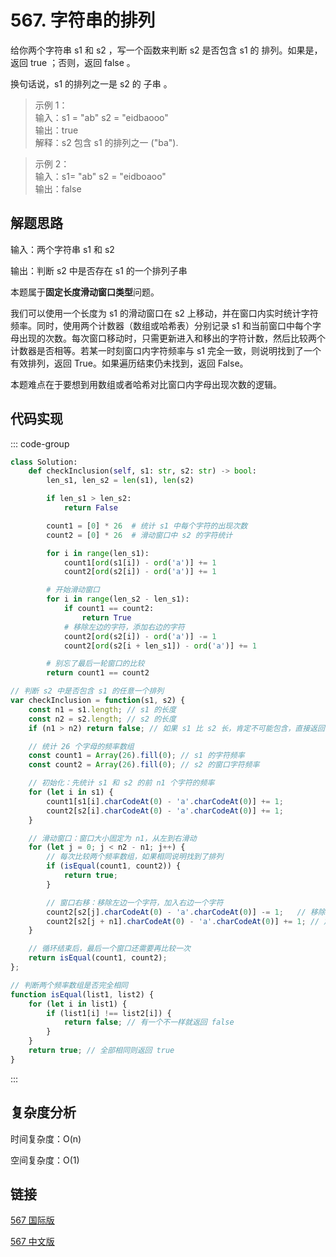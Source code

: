 # 567. 字符串的排列 <Badge type="warning" text="Medium" />

给你两个字符串 s1 和 s2 ，写一个函数来判断 s2 是否包含 s1 的 排列。如果是，返回 true ；否则，返回 false 。

换句话说，s1 的排列之一是 s2 的 子串 。

>示例 1：  
输入：s1 = "ab" s2 = "eidbaooo"  
输出：true  
解释：s2 包含 s1 的排列之一 ("ba").

>示例 2：  
输入：s1= "ab" s2 = "eidboaoo"  
输出：false

## 解题思路
输入：两个字符串 s1 和 s2

输出：判断 s2 中是否存在 s1 的一个排列子串

本题属于**固定长度滑动窗口类型**问题。

我们可以使用一个长度为 s1 的滑动窗口在 s2 上移动，并在窗口内实时统计字符频率。同时，使用两个计数器（数组或哈希表）分别记录 s1 和当前窗口中每个字母出现的次数。每次窗口移动时，只需更新进入和移出的字符计数，然后比较两个计数器是否相等。若某一时刻窗口内字符频率与 s1 完全一致，则说明找到了一个有效排列，返回 True。如果遍历结束仍未找到，返回 False。

本题难点在于要想到用数组或者哈希对比窗口内字母出现次数的逻辑。

## 代码实现

::: code-group

```python
class Solution:
    def checkInclusion(self, s1: str, s2: str) -> bool:
        len_s1, len_s2 = len(s1), len(s2)

        if len_s1 > len_s2:
            return False

        count1 = [0] * 26  # 统计 s1 中每个字符的出现次数
        count2 = [0] * 26  # 滑动窗口中 s2 的字符统计

        for i in range(len_s1):
            count1[ord(s1[i]) - ord('a')] += 1
            count2[ord(s2[i]) - ord('a')] += 1

        # 开始滑动窗口
        for i in range(len_s2 - len_s1):
            if count1 == count2:
                return True
            # 移除左边的字符，添加右边的字符
            count2[ord(s2[i]) - ord('a')] -= 1
            count2[ord(s2[i + len_s1]) - ord('a')] += 1

        # 别忘了最后一轮窗口的比较
        return count1 == count2
```

```javascript
// 判断 s2 中是否包含 s1 的任意一个排列
var checkInclusion = function(s1, s2) {
    const n1 = s1.length; // s1 的长度
    const n2 = s2.length; // s2 的长度
    if (n1 > n2) return false; // 如果 s1 比 s2 长，肯定不可能包含，直接返回 false

    // 统计 26 个字母的频率数组
    const count1 = Array(26).fill(0); // s1 的字符频率
    const count2 = Array(26).fill(0); // s2 的窗口字符频率

    // 初始化：先统计 s1 和 s2 的前 n1 个字符的频率
    for (let i in s1) {
        count1[s1[i].charCodeAt(0) - 'a'.charCodeAt(0)] += 1; 
        count2[s2[i].charCodeAt(0) - 'a'.charCodeAt(0)] += 1;
    }

    // 滑动窗口：窗口大小固定为 n1，从左到右滑动
    for (let j = 0; j < n2 - n1; j++) {
        // 每次比较两个频率数组，如果相同说明找到了排列
        if (isEqual(count1, count2)) {
            return true;
        }

        // 窗口右移：移除左边一个字符，加入右边一个字符
        count2[s2[j].charCodeAt(0) - 'a'.charCodeAt(0)] -= 1;   // 移除左边
        count2[s2[j + n1].charCodeAt(0) - 'a'.charCodeAt(0)] += 1; // 加入右边
    }

    // 循环结束后，最后一个窗口还需要再比较一次
    return isEqual(count1, count2);
};

// 判断两个频率数组是否完全相同
function isEqual(list1, list2) {
    for (let i in list1) {
        if (list1[i] !== list2[i]) {
            return false; // 有一个不一样就返回 false
        }
    }
    return true; // 全部相同则返回 true
}
```

:::

## 复杂度分析

时间复杂度：O(n)

空间复杂度：O(1)

## 链接

[567 国际版](https://leetcode.com/problems/permutation-in-string/description/)

[567 中文版](https://leetcode.cn/problems/permutation-in-string/description)
